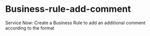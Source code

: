 # Business-rule-add-comment
Service Now: Create a Business Rule to add an additional comment according to the format

